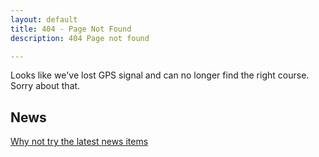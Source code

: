```yaml
---
layout: default
title: 404 - Page Not Found
description: 404 Page not found

---
```


Looks like we've lost GPS signal and can no longer find the right course. Sorry about that.

## News

[Why not try the latest news items](/news/)

